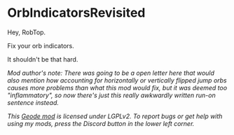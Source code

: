 # OrbIndicatorsRevisited
Hey, RobTop.

Fix your orb indicators.

It shouldn't be that hard.

*Mod author's note: There was going to be a open letter here that would also mention how accounting for horizontally or vertically flipped jump orbs causes more problems than what this mod would fix, but it was deemed too "inflammatory", so now there's just this really awkwardly written run-on sentence instead.*

*This [Geode mod](https://geode-sdk.org) is licensed under LGPLv2. To report bugs or get help with using my mods, press the Discord button in the lower left corner.*